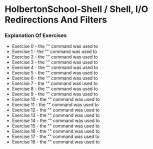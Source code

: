 # HolbertonSchool-Shell / Shell, I/O Redirections And Filters

### Explanation Of Exercises
* Exercise 0 - the "" command was used to 
* Exercise 1 - the "" command was used to 
* Exercise 2 - the "" command was used to 
* Exercise 3 - the "" command was used to 
* Exercise 4 - the "" command was used to 
* Exercise 5 - the "" command was used to 
* Exercise 6 - the "" command was used to
* Exercise 7 - the "" command was used to 
* Exercise 8 - the "" command was used to 
* Exercise 9 - the "" command was used to 
* Exercise 10 - the "" command was used to
* Exercise 11 - the "" command was used to 
* Exercise 12 - the "" command was used to 
* Exercise 13 - the "" command was used to 
* Exercise 14 - the "" command was used to 
* Exercise 15 - the "" command was used to 
* Exercise 16 - the "" command was used to 
* Exercise 17 - the "" command was used to 
* Exercise 18 - the "" command was used to
